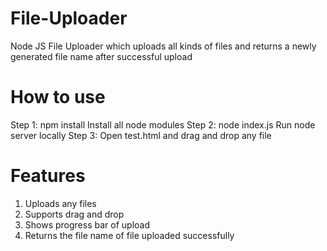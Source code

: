 # File-Uploader
Node JS File Uploader which uploads all kinds of files and returns a newly generated file name after successful upload

# How to use
Step 1: npm install
Install all node modules
Step 2: node index.js
Run node server locally
Step 3: Open test.html and drag and drop any file

# Features
1. Uploads any files 
2. Supports drag and drop
3. Shows progress bar of upload
4. Returns the file name of file uploaded successfully
